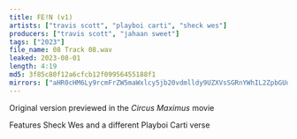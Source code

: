 ```yaml
---
title: FE!N (v1)
artists: ["travis scott", "playboi carti", "sheck wes"]
producers: ["travis scott", "jahaan sweet"]
tags: ["2023"]
file_name: 08 Track 08.wav
leaked: 2023-08-01
length: 4:19
md5: 3f85c80f12a6cfcb12f09956455188f1
mirrors: ["aHR0cHM6Ly9rcmFrZW5maWxlcy5jb20vdmlldy9UZXVsSGRnYWhIL2ZpbGUuaHRtbA==", "aHR0cHM6Ly9kYnJlZS5vcmcvdi9jOWE2ZDU="]
---
```

Original version previewed in the *Circus Maximus* movie

Features Sheck Wes and a different Playboi Carti verse
